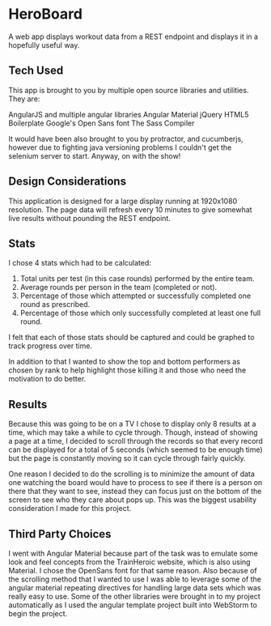 # HeroBoard

A web app displays workout data from a REST endpoint and displays it in a hopefully useful way.

## Tech Used

This app is brought to you by multiple open source libraries and utilities. They are:

AngularJS and multiple angular libraries
Angular Material
jQuery
HTML5 Boilerplate
Google's Open Sans font
The Sass Compiler

It would have been also brought to you by protractor, and cucumberjs, however due to fighting java versioning problems I couldn't get the selenium server to start. Anyway, on with the show!

## Design Considerations

This application is designed for a large display running at 1920x1080 resolution. The page data will refresh every 10 minutes to give somewhat live results without pounding the REST endpoint.

## Stats

I chose 4 stats which had to be calculated:

1. Total units per test (in this case rounds) performed by the entire team.
2. Average rounds per person in the team (completed or not).
3. Percentage of those which attempted or successfully completed one round as prescribed.
4. Percentage of those which only successfully completed at least one full round.

I felt that each of those stats should be captured and could be graphed to track progress over time.

In addition to that I wanted to show the top and bottom performers as chosen by rank to help highlight those killing it and those who need the motivation to do better.


## Results

Because this was going to be on a TV I chose to display only 8 results at a time, which may take a while to cycle through. Though, instead of showing a page at a time, I decided to scroll through the records so that every record can be displayed for a total of 5 seconds (which seemed to be enough time) but the page is constantly moving so it can cycle through fairly quickly. 

One reason I decided to do the scrolling is to minimize the amount of data one watching the board would have to process to see if there is a person on there that they want to see, instead they can focus just on the bottom of the screen to see who they care about pops up. This was the biggest usability consideration I made for this project.


## Third Party Choices

I went with Angular Material because part of the task was to emulate some look and feel concepts from the TrainHeroic website, which is also using Material. I chose the OpenSans font for that same reason. Also because of the scrolling method that I wanted to use I was able to leverage some of the angular material repeating directives for handling large data sets which was really easy to use. Some of the other libraries were brought in to my project automatically as I used the angular template project built into WebStorm to begin the project.
